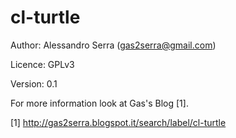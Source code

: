 cl-turtle
=========

Author: Alessandro Serra (gas2serra@gmail.com)

Licence: GPLv3

Version: 0.1


For more information look at Gas's Blog [1].


[1] http://gas2serra.blogspot.it/search/label/cl-turtle
